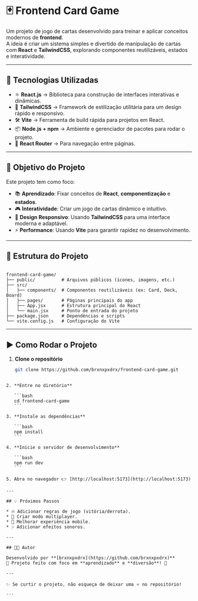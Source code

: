 
# 🃏 Frontend Card Game

Um projeto de jogo de cartas desenvolvido para treinar e aplicar conceitos modernos de **frontend**.  
A ideia é criar um sistema simples e divertido de manipulação de cartas com **React** e **TailwindCSS**, explorando componentes reutilizáveis, estados e interatividade.

---

## 🚀 Tecnologias Utilizadas

- ⚛️ **React.js** → Biblioteca para construção de interfaces interativas e dinâmicas.
- 🎨 **TailwindCSS** → Framework de estilização utilitária para um design rápido e responsivo.
- 🛠️ **Vite** → Ferramenta de build rápida para projetos em React.
- 📦 **Node.js + npm** → Ambiente e gerenciador de pacotes para rodar o projeto.
- 🔄 **React Router** → Para navegação entre páginas.

---

## 🎯 Objetivo do Projeto

Este projeto tem como foco:
- 📚 **Aprendizado**: Fixar conceitos de **React**, **componentização** e **estados**.
- 🎮 **Interatividade**: Criar um jogo de cartas dinâmico e intuitivo.
- 🎨 **Design Responsivo**: Usando **TailwindCSS** para uma interface moderna e adaptável.
- ⚡ **Performance**: Usando **Vite** para garantir rapidez no desenvolvimento.

---

## 📂 Estrutura do Projeto

```

frontend-card-game/
├── public/          # Arquivos públicos (ícones, imagens, etc.)
├── src/
│   ├── components/  # Componentes reutilizáveis (ex: Card, Deck, Board)
│   ├── pages/       # Páginas principais do app
│   ├── App.jsx      # Estrutura principal do React
│   └── main.jsx     # Ponto de entrada do projeto
├── package.json     # Dependências e scripts
└── vite.config.js   # Configuração do Vite

````

---

## ▶️ Como Rodar o Projeto

1. **Clone o repositório**
   ```bash
   git clone https://github.com/brxnxpxdrx/frontend-card-game.git
````

2. **Entre no diretório**

   ```bash
   cd frontend-card-game
   ```

3. **Instale as dependências**

   ```bash
   npm install
   ```

4. **Inicie o servidor de desenvolvimento**

   ```bash
   npm run dev
   ```

5. Abra no navegador 👉 [http://localhost:5173](http://localhost:5173)

---

## 💡 Próximos Passos

* 🔥 Adicionar regras de jogo (vitória/derrota).
* 🤝 Criar modo multiplayer.
* 📱 Melhorar experiência mobile.
* 🎶 Adicionar efeitos sonoros.

---

## 🧑‍💻 Autor

Desenvolvido por **[brxnxpxdrx](https://github.com/brxnxpxdrx)**
📌 Projeto feito com foco em **aprendizado** e **diversão**! 🚀

---

✨ Se curtir o projeto, não esqueça de deixar uma ⭐ no repositório!

```

